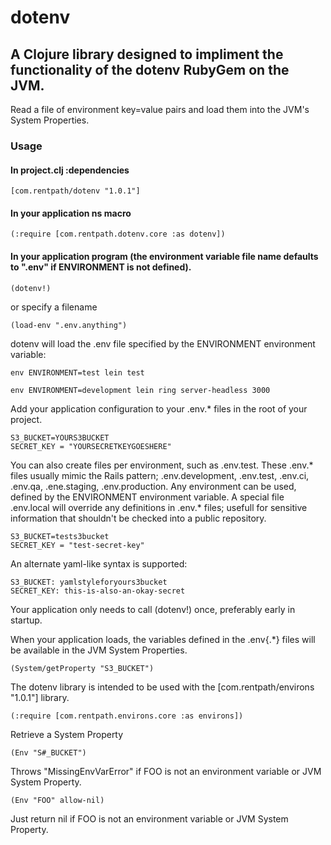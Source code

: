 # dotenv

## A Clojure library designed to impliment the functionality of the dotenv RubyGem on the JVM.

Read a file of environment key=value pairs and load them into the JVM's System Properties.

### Usage

#### In project.clj :dependencies

    [com.rentpath/dotenv "1.0.1"]

#### In your application ns macro

    (:require [com.rentpath.dotenv.core :as dotenv])

#### In your application program (the environment variable file name defaults to ".env" if ENVIRONMENT is not defined).

    (dotenv!)

or specify a filename

    (load-env ".env.anything")

dotenv will load the .env file specified by the ENVIRONMENT environment variable:

    env ENVIRONMENT=test lein test

    env ENVIRONMENT=development lein ring server-headless 3000

Add your application configuration to your .env.* files in the root of your project.

    S3_BUCKET=YOURS3BUCKET
    SECRET_KEY = "YOURSECRETKEYGOESHERE"

You can also create files per environment, such as .env.test. These .env.* files usually mimic the Rails pattern; .env.development, .env.test, .env.ci, .env.qa, .ene.staging, .env.production.  Any environment can be used, defined by the ENVIRONMENT environment variable.  A special file .env.local will override any definitions in .env.* files; usefull for sensitive information that shouldn't be checked into a public repository.

    S3_BUCKET=tests3bucket
    SECRET_KEY = "test-secret-key"

An alternate yaml-like syntax is supported:

    S3_BUCKET: yamlstyleforyours3bucket
    SECRET_KEY: this-is-also-an-okay-secret

Your application only needs to call (dotenv!) once, preferably early in startup.
    
When your application loads, the variables defined in the .env{.*} files will be available in the JVM System Properties.

    (System/getProperty "S3_BUCKET")

The dotenv library is intended to be used with the [com.rentpath/environs "1.0.1"] library.

    (:require [com.rentpath.environs.core :as environs])

Retrieve a System Property

    (Env "S#_BUCKET")

Throws "MissingEnvVarError" if FOO is not an environment variable or JVM System Property.

    (Env "FOO" allow-nil)

Just return nil if FOO is not an environment variable or JVM System Property.
